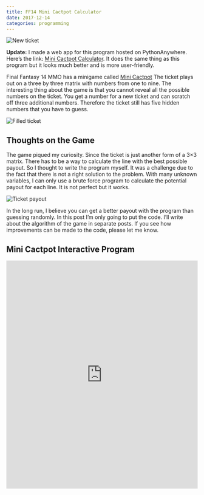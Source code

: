 ```yaml
---
title: FF14 Mini Cactpot Calculator
date: 2017-12-14
categories: programming
---
```


![New ticket](/images/new-ticket.jpg)

**Update:** I made a web app for this program hosted on PythonAnywhere. Here’s the link: [Mini Cactpot Calculator](http://minicactpot.ml/). It does the same thing as this program but it looks much better and is more user-friendly.

Final Fantasy 14 MMO has a minigame called [Mini Cactpot](https://na.finalfantasyxiv.com/lodestone/error/unsupported_browser/?back_uri=%2Flodestone%2Fplayguide%2Fcontentsguide%2Fgoldsaucer%2Fcactpot%2F) The ticket plays out on a three by three matrix with numbers from one to nine. The interesting thing about the game is that you cannot reveal all the possible numbers on the ticket. You get a number for a new ticket and can scratch off three additional numbers. Therefore the ticket still has five hidden numbers that you have to guess.

<!--more-->

![Filled ticket](/images/filled-ticket.jpg)

## Thoughts on the Game

The game piqued my curiosity. Since the ticket is just another form of a 3×3 matrix. There has to be a way to calculate the line with the best possible payout. So I thought to write the program myself. It was a challenge due to the fact that there is not a right solution to the problem. With many unknown variables, I can only use a brute force program to calculate the potential payout for each line. It is not perfect but it works.

![Ticket payout](/images/ticket-payout.jpg)

In the long run, I believe you can get a better payout with the program than guessing randomly. In this post I’m only going to put the code. I’ll write about the algorithm of the game in separate posts. If you see how improvements can be made to the code, please let me know.

## Mini Cactpot Interactive Program


<iframe src="https://trinket.io/embed/python/fac4b65d9a" width="100%" height="600" frameborder="0" marginwidth="0" marginheight="0" allowfullscreen></iframe>
